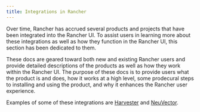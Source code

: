 ```yaml
---
title: Integrations in Rancher
---
```


Over time, Rancher has accrued several products and projects that have been integrated into the Rancher UI. To assist users in learning more about these integrations as well as how they function in the Rancher UI, this section has been dedicated to them. 

These docs are geared toward both new and existing Rancher users and provide detailed descriptions of the products as well as how they work within the Rancher UI. The purpose of these docs is to provide users what the product is and does, how it works at a high level, some prodecural steps to installing and using the product, and why it enhances the Rancher user experience.

Examples of some of these integrations are [Harvester](https://rancher.com/docs/rancher/v2.6/en/virtualization-admin/) and [NeuVector](https://rancher.com/docs/rancher/v2.6/en/neuvector-integration/). 